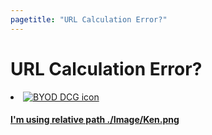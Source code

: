 ```yaml
---
pagetitle: "URL Calculation Error?"
---
```


# URL Calculation Error? ##
<li class="column column-third">
  <a href="/EM/Solutions/BYOD-design-considerations-guide">
    <img src="./Image/Ken.png" alt="BYOD DCG icon">
    <div class="content">
      <h4>I'm using relative path ./Image/Ken.png</h4>
    </div>
  </a>
</li>
